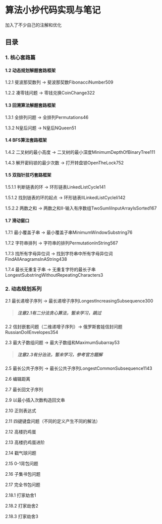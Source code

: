 # 算法小抄代码实现与笔记

加入了不少自己的注解和优化

## 目录

### 1. 核心套路篇

#### 1.2 动态规划解题套路框架

1.2.1 斐波那契数列 -> 斐波那契数FibonacciNumber509

1.2.2 凑零钱问题 -> 零钱兑换CoinChange322

#### 1.3 回溯算法解题套路框架

1.3.1 全排列问题 -> 全排列Permutations46

1.3.2 N皇后问题 -> N皇后NQueen51

#### 1.4 BFS算法套路框架

1.4.2 二叉树的最小高度 -> 二叉树的最小深度MinimumDepthOfBinaryTree111

1.4.3 解开密码锁的最少次数 -> 打开转盘锁OpenTheLock752

#### 1.5 双指针技巧套路框架

1.5.1.1 判断链表的环 -> 环形链表LinkedListCycle141

1.5.1.2 找到链表的环的起点 -> 环形链表IILinkedListCycleIi142

1.5.2.2 两数之和 -> 两数之和II-输入有序数组TwoSumIiInputArrayIsSorted167

#### 1.7 滑动窗口

1.7.1 最小覆盖子串 ->  最小覆盖子串MinimumWindowSubstring76

1.7.2 字符串排列 -> 字符串的排列PermutationInString567

1.7.3 找所有字母异位词 -> 找到字符串中所有字母异位词FindAllAnagramsInAString438

1.7.4 最长无重复子串 -> 无重复字符的最长子串LongestSubstringWithoutRepeatingCharacters3

### 2. 动态规划系列

2.1 最长递增子序列 -> 最长递增子序列LongestIncreasingSubsequence300

> ##### 注意2.1有二分法贪心算法，暂未学习，跳过

2.2 信封嵌套问题（二维递增子序列）-> 俄罗斯套娃信封问题RussianDollEnvelopes354

2.3 最大子数组问题 -> 最大子数组和MaximumSubarray53

> ##### 注意2.3有分治法，暂未学习，参考官方题解

2.5 最长公共子序列 -> 最长公共子序列LongestCommonSubsequence1143

2.6 编辑距离

2.7 最长回文子序列

2.9 以最小插入次数构造回文串

2.10 正则表达式

2.11 四键键盘问题（不同的定义产生不同的解法）

2.12 高楼扔鸡蛋

2.13 高楼扔鸡蛋进阶

2.14 戳气球问题

2.15 0-1背包问题

2.16 子集书包问题

2.17 完全书包问题

2.18.1 打家劫舍1

2.18.2 打家劫舍2

2.18.3 打家劫舍3

